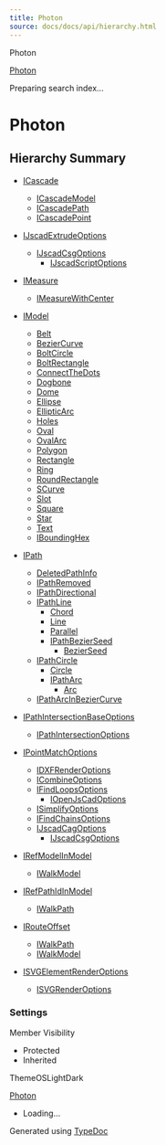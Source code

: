 ```yaml
---
title: Photon
source: docs/docs/api/hierarchy.html
---
```


Photon

[Photon](index.md)




Preparing search index...

# Photon

## Hierarchy Summary

* [ICascade](interfaces/core_cascades.MakerJs.ICascade.md)
  + [ICascadeModel](interfaces/core_cascades.MakerJs.ICascadeModel.md)
  + [ICascadePath](interfaces/core_cascades.MakerJs.ICascadePath.md)
  + [ICascadePoint](interfaces/core_cascades.MakerJs.ICascadePoint.md)

* [IJscadExtrudeOptions](interfaces/core_openjscad-esm.IJscadExtrudeOptions.md)
  + [IJscadCsgOptions](interfaces/core_openjscad-esm.IJscadCsgOptions.md)
    - [IJscadScriptOptions](interfaces/core_openjscad-esm.IJscadScriptOptions.md)

* [IMeasure](interfaces/core_maker.IMeasure.md)
  + [IMeasureWithCenter](interfaces/core_maker.IMeasureWithCenter.md)

* [IModel](interfaces/core_schema.IModel.md)
  + [Belt](classes/models_Belt.Belt.md)
  + [BezierCurve](classes/models_BezierCurve-esm.BezierCurve.md)
  + [BoltCircle](classes/models_BoltCircle.BoltCircle.md)
  + [BoltRectangle](classes/models_BoltRectangle.BoltRectangle.md)
  + [ConnectTheDots](classes/models_ConnectTheDots.ConnectTheDots.md)
  + [Dogbone](classes/models_Dogbone.Dogbone.md)
  + [Dome](classes/models_Dome.Dome.md)
  + [Ellipse](classes/models_Ellipse.Ellipse.md)
  + [EllipticArc](classes/models_Ellipse.EllipticArc.md)
  + [Holes](classes/models_Holes.Holes.md)
  + [Oval](classes/models_Oval.Oval.md)
  + [OvalArc](classes/models_OvalArc.OvalArc.md)
  + [Polygon](classes/models_Polygon.Polygon.md)
  + [Rectangle](classes/models_Rectangle.Rectangle.md)
  + [Ring](classes/models_Ring.Ring.md)
  + [RoundRectangle](classes/models_RoundRectangle.RoundRectangle.md)
  + [SCurve](classes/models_SCurve.SCurve.md)
  + [Slot](classes/models_Slot.Slot.md)
  + [Square](classes/models_Square.Square.md)
  + [Star](classes/models_Star.Star.md)
  + [Text](classes/models_Text.Text.md)
  + [IBoundingHex](interfaces/core_maker.IBoundingHex.md)

* [IPath](interfaces/core_schema.IPath.md)
  + [DeletedPathInfo](interfaces/core_boolean-utils.DeletedPathInfo.md)
  + [IPathRemoved](interfaces/core_maker.IPathRemoved.md)
  + [IPathDirectional](interfaces/core_maker.IPathDirectional.md)
  + [IPathLine](interfaces/core_schema.IPathLine.md)
    - [Chord](classes/core_paths.Chord.md)
    - [Line](classes/core_paths.Line.md)
    - [Parallel](classes/core_paths.Parallel.md)
    - [IPathBezierSeed](interfaces/core_schema.IPathBezierSeed.md)
      * [BezierSeed](classes/models_BezierCurve-esm.BezierSeed.md)
  + [IPathCircle](interfaces/core_schema.IPathCircle.md)
    - [Circle](classes/core_paths.Circle.md)
    - [IPathArc](interfaces/core_schema.IPathArc.md)
      * [Arc](classes/core_paths.Arc.md)
  + [IPathArcInBezierCurve](interfaces/core_schema.IPathArcInBezierCurve.md)

* [IPathIntersectionBaseOptions](interfaces/core_maker.IPathIntersectionBaseOptions.md)
  + [IPathIntersectionOptions](interfaces/core_maker.IPathIntersectionOptions.md)

* [IPointMatchOptions](interfaces/core_maker.IPointMatchOptions.md)
  + [IDXFRenderOptions](interfaces/core_dxf.IDXFRenderOptions.md)
  + [ICombineOptions](interfaces/core_maker.ICombineOptions.md)
  + [IFindLoopsOptions](interfaces/core_maker.IFindLoopsOptions.md)
    - [IOpenJsCadOptions](interfaces/core_openjscad-esm.IOpenJsCadOptions.md)
  + [ISimplifyOptions](interfaces/core_maker.ISimplifyOptions.md)
  + [IFindChainsOptions](interfaces/core_maker.IFindChainsOptions.md)
  + [IJscadCagOptions](interfaces/core_openjscad-esm.IJscadCagOptions.md)
    - [IJscadCsgOptions](interfaces/core_openjscad-esm.IJscadCsgOptions.md)

* [IRefModelInModel](interfaces/core_maker.IRefModelInModel.md)
  + [IWalkModel](interfaces/core_maker.IWalkModel.md)

* [IRefPathIdInModel](interfaces/core_maker.IRefPathIdInModel.md)
  + [IWalkPath](interfaces/core_maker.IWalkPath.md)

* [IRouteOffset](interfaces/core_maker.IRouteOffset.md)
  + [IWalkPath](interfaces/core_maker.IWalkPath.md)
  + [IWalkModel](interfaces/core_maker.IWalkModel.md)

* [ISVGElementRenderOptions](interfaces/core_svg-esm.ISVGElementRenderOptions.md)
  + [ISVGRenderOptions](interfaces/core_svg-esm.ISVGRenderOptions.md)

### Settings

Member Visibility

* Protected
* Inherited

ThemeOSLightDark

[Photon](index.md)

* Loading...

Generated using [TypeDoc](https://typedoc.org/)
